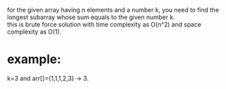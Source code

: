for the given array having n elements and a number k, you need to find the longest subarray whose sum equals to the given number k.  
this is brute force solution with time complexity as O(n^2) and space complexity as O(1).  

# example:  
k=3 and arr[]={1,1,1,2,3} -> 3.


